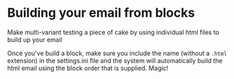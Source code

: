 # Building your email from blocks

Make multi-variant testing a piece of cake by using individual html files to build up your email

Once you've build a block, make sure you include the name (without a `.html` extension) in the settings.ini file and the system will automatically build the html email using the block order that is supplied.  Magic!